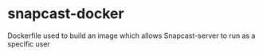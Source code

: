 # snapcast-docker

Dockerfile used to build an image which allows Snapcast-server to run as a specific user